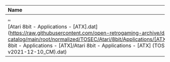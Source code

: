 |Name|Size|
|:---|---:|
|[..](../index.html)|DIR|
|[Atari 8bit - Applications - [ATX].dat](https://raw.githubusercontent.com/open-retrogaming-archive/dat-catalog/main/root/normalized/TOSEC/Atari/8bit/Applications/[ATX]/Atari 8bit - Applications - [ATX]/Atari 8bit - Applications - [ATX] (TOSEC-v2021-12-10_CM).dat)|3125|
